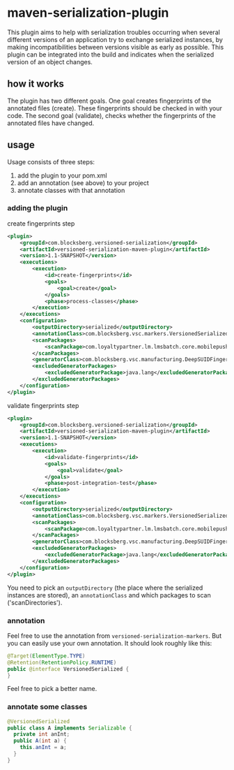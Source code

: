 # maven-serialization-plugin

This plugin aims to help with serialization troubles occurring when several different versions of an
application try to exchange serialized instances, by making incompatibilities between versions visible
as early as possible. This plugin can be integrated into the build and indicates when the serialized version of an object changes.

## how it works
The plugin has two different goals. One goal creates fingerprints of the annotated files (create). These fingerprints should be checked in with your code. The second goal (validate), checks whether the fingerprints of the annotated files have changed.

## usage
Usage consists of three steps:

1. add the plugin to your pom.xml
2. add an annotation (see above) to your project
3. annotate classes with that annotation

### adding the plugin
create fingerprints step
```xml
<plugin>
    <groupId>com.blocksberg.versioned-serialization</groupId>
    <artifactId>versioned-serialization-maven-plugin</artifactId>
    <version>1.1-SNAPSHOT</version>
    <executions>
        <execution>
            <id>create-fingerprints</id>
            <goals>
                <goal>create</goal>
            </goals>
            <phase>process-classes</phase>
        </execution>
    </executions>
    <configuration>
        <outputDirectory>serialized</outputDirectory>
        <annotationClass>com.blocksberg.vsc.markers.VersionedSerialized</annotationClass>
        <scanPackages>
            <scanPackage>com.loyaltypartner.lm.lmsbatch.core.mobilepush.api.data</scanPackage>
        </scanPackages>
        <generatorClass>com.blocksberg.vsc.manufacturing.DeepSUIDFingerprintGenerator</generatorClass>
        <excludedGeneratorPackages>
            <excludedGeneratorPackage>java.lang</excludedGeneratorPackage>
        </excludedGeneratorPackages>
    </configuration>
</plugin>
```


validate fingerprints step
```xml
<plugin>
    <groupId>com.blocksberg.versioned-serialization</groupId>
    <artifactId>versioned-serialization-maven-plugin</artifactId>
    <version>1.1-SNAPSHOT</version>
    <executions>
        <execution>
            <id>validate-fingerprints</id>
            <goals>
                <goal>validate</goal>
            </goals>
            <phase>post-integration-test</phase>
        </execution>
    </executions>
    <configuration>
        <outputDirectory>serialized</outputDirectory>
        <annotationClass>com.blocksberg.vsc.markers.VersionedSerialized</annotationClass>
        <scanPackages>
            <scanPackage>com.loyaltypartner.lm.lmsbatch.core.mobilepush.api.data</scanPackage>
        </scanPackages>
        <generatorClass>com.blocksberg.vsc.manufacturing.DeepSUIDFingerprintGenerator</generatorClass>
        <excludedGeneratorPackages>
            <excludedGeneratorPackage>java.lang</excludedGeneratorPackage>
        </excludedGeneratorPackages>
    </configuration>
</plugin>
```

You need to pick an `outputDirectory` (the place where the serialized instances are stored), an `annotationClass` and
which packages to scan ('scanDirectories'). 


### annotation
Feel free to use the annotation from `versioned-serialization-markers`. But you can easily use your own annotation.
It should look roughly like this:
```java
@Target(ElementType.TYPE)
@Retention(RetentionPolicy.RUNTIME)
public @interface VersionedSerialized {
}
```

Feel free to pick a better name.

### annotate some classes
```java
@VersionedSerialized
public class A implements Serializable {
  private int anInt;
  public A(int a) {
    this.anInt = a;
  }
}
```


